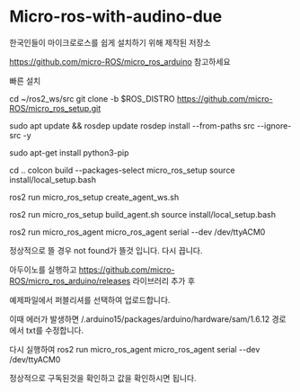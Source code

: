 # Micro-ros-with-audino-due
한국인들이 마이크로로스를 쉽게 설치하기 위해 제작된 저장소

https://github.com/micro-ROS/micro_ros_arduino 참고하세요

빠른 설치

cd ~/ros2_ws/src
git clone -b $ROS_DISTRO https://github.com/micro-ROS/micro_ros_setup.git

sudo apt update && rosdep update
rosdep install --from-paths src --ignore-src -y

sudo apt-get install python3-pip


cd ..
colcon build --packages-select micro_ros_setup
source install/local_setup.bash

ros2 run micro_ros_setup create_agent_ws.sh

ros2 run micro_ros_setup build_agent.sh
source install/local_setup.bash

ros2 run micro_ros_agent micro_ros_agent serial --dev /dev/ttyACM0

정상적으로 뜰 경우 not found가 뜰것 입니다. 다시 끕니다.

아두이노를 실행하고 
https://github.com/micro-ROS/micro_ros_arduino/releases
라이브러리 추가 후 

예제파일에서 퍼블리셔를 선택하여 업로드합니다.

이때 에러가 발생하면 /.arduino15/packages/arduino/hardware/sam/1.6.12 경로에서 txt를 수정합니다. 

다시 실행하여 
ros2 run micro_ros_agent micro_ros_agent serial --dev /dev/ttyACM0 

정상적으로 구독된것을 확인하고 값을 확인하시면 됩니다.
